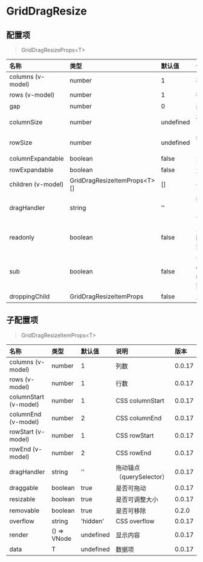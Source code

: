 # GridDragResize

## 配置项

> GridDragResizeProps&lt;T&gt;

| 名称               | 类型                               | 默认值    | 说明                                             | 版本   |
| :----------------- | :--------------------------------- | :-------- | :----------------------------------------------- | :----- |
| columns (v-model)  | number                             | 1         | 列数                                             | 0.0.17 |
| rows (v-model)     | number                             | 1         | 行数                                             | 0.0.17 |
| gap                | number                             | 0         | 间隙                                             | 0.0.17 |
| columnSize         | number                             | undefined | 列宽，undefined 相当于 1fr                       | 0.0.17 |
| rowSize            | number                             | undefined | 行高，undefined 相当于 1fr                       | 0.0.17 |
| columnExpandable   | boolean                            | false     | 允许向右扩展列数                                 | 0.0.17 |
| rowExpandable      | boolean                            | false     | 允许向下扩展行数                                 | 0.0.17 |
| children (v-model) | GridDragResizeItemProps&lt;T&gt;[] | []        | 子配置项                                         | 0.0.17 |
| dragHandler        | string                             | ''        | 拖动锚点（querySelector），子组件优先级更高      | 0.0.17 |
| readonly           | boolean                            | false     | 只读，true 将禁用子配置项的可拖动和可调整大小    | 0.0.17 |
| sub                | boolean                            | false     | 嵌套组件, columnExpandable、rowExpandable 将失效 | 0.0.17 |
| droppingChild      | GridDragResizeItemProps            | false     | 正在拖入的配置项                                 | 0.2.6  |

## 子配置项

> GridDragResizeItemProps&lt;T&gt;

| 名称                  | 类型        | 默认值    | 说明                      | 版本   |
| :-------------------- | :---------- | :-------- | :------------------------ | :----- |
| columns (v-model)     | number      | 1         | 列数                      | 0.0.17 |
| rows (v-model)        | number      | 1         | 行数                      | 0.0.17 |
| columnStart (v-model) | number      | 1         | CSS columnStart           | 0.0.17 |
| columnEnd (v-model)   | number      | 2         | CSS columnEnd             | 0.0.17 |
| rowStart (v-model)    | number      | 1         | CSS rowStart              | 0.0.17 |
| rowEnd (v-model)      | number      | 2         | CSS rowEnd                | 0.0.17 |
| dragHandler           | string      | ''        | 拖动锚点（querySelector） | 0.0.17 |
| draggable             | boolean     | true      | 是否可拖动                | 0.0.17 |
| resizable             | boolean     | true      | 是否可调整大小            | 0.0.17 |
| removable             | boolean     | true      | 是否可移除                | 0.2.0  |
| overflow              | string      | 'hidden'  | CSS overflow              | 0.0.17 |
| render                | () => VNode | undefined | 显示内容                  | 0.0.17 |
| data                  | T           | undefined | 数据项                    | 0.0.17 |
